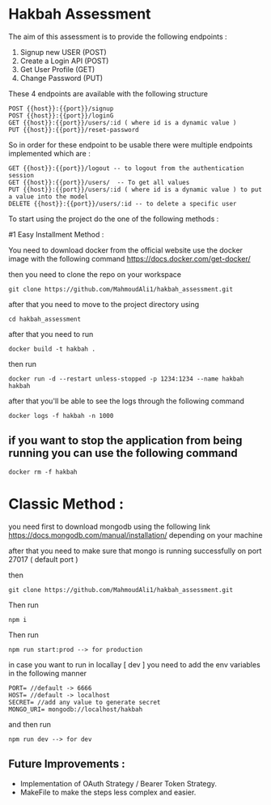 # Hakbah Assessment

The aim of this assessment is to provide the following endpoints :
  1. Signup new USER (POST)
  2. Create a Login API (POST)
  3. Get User Profile (GET)
  4. Change Password (PUT)


These 4 endpoints are available with the following structure 
```
POST {{host}}:{{port}}/signup
POST {{host}}:{{port}}/loginG
GET {{host}}:{{port}}/users/:id ( where id is a dynamic value ) 
PUT {{host}}:{{port}}/reset-password 
```

So in order for these endpoint to be usable there were multiple endpoints implemented which are :
```
GET {{host}}:{{port}}/logout -- to logout from the authentication session
GET {{host}}:{{port}}/users/  -- To get all values
PUT {{host}}:{{port}}/users/:id ( where id is a dynamic value ) to put a value into the model
DELETE {{host}}:{{port}}/users/:id -- to delete a specific user
```

To start using the project do the one of the following methods : 

#1 Easy Installment Method : 

You need to download docker from the official website 
use the docker image with the following command 
https://docs.docker.com/get-docker/

then you need to clone the repo on your workspace

```
git clone https://github.com/MahmoudAli1/hakbah_assessment.git

```

after that you need to move to the project directory using 
```
cd hakbah_assessment
```

after that you need to run 
```
docker build -t hakbah .
```
then run 
```
docker run -d --restart unless-stopped -p 1234:1234 --name hakbah hakbah
```
after that you'll be able to see the logs through the following command 
```
docker logs -f hakbah -n 1000
```




## if you want to stop the application from being running you can use the following command 
```
docker rm -f hakbah
```


# Classic Method : 

you need first to download mongodb using the following link 
https://docs.mongodb.com/manual/installation/ depending on your machine 

after that you need to make sure that mongo is running successfully on port 27017 ( default port )

then 
```
git clone https://github.com/MahmoudAli1/hakbah_assessment.git

```
Then run 
```
npm i
```

Then run 
```
npm run start:prod --> for production
```

in case you want to run in locallay [ dev ] you need to add the env variables in the following manner 
```
PORT= //default -> 6666
HOST= //default -> localhost 
SECRET= //add any value to generate secret 
MONGO_URI= mongodb://localhost/hakbah
```

and then run 
```
npm run dev --> for dev 
```


## Future Improvements :
  - Implementation of OAuth Strategy / Bearer Token Strategy.
  - MakeFile to make the steps less complex and easier.
